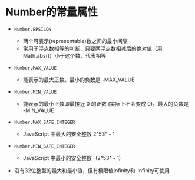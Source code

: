 # Number的常量属性

- `Number.EPSILON`
    - 两个可表示(representable)数之间的最小间隔
    - 常用于浮点数相等的判断，只要两浮点数相减后的绝对值（用Math.abs()）小于这个数，代表相等

- `Number.MAX_VALUE`
    - 能表示的最大正数。最小的负数是 -MAX_VALUE

- `Number.MIN_VALUE`
    - 能表示的最小正数即最接近 0 的正数 (实际上不会变成 0)。最大的负数是 -MIN_VALUE

- `Number.MAX_SAFE_INTEGER`
    - JavaScript 中最大的安全整数 2^53^ - 1

- `Number.MIN_SAFE_INTEGER`
    - JavaScript 中最小的安全整数 -(2^53^ - 1)

- 没有32位整型的最大和最小值，但有极限值Infinity和-Infinity可使用